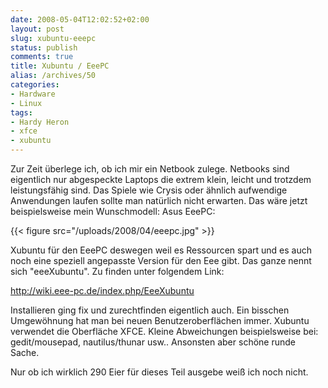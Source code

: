 ```yaml
---
date: 2008-05-04T12:02:52+02:00
layout: post
slug: xubuntu-eeepc
status: publish
comments: true
title: Xubuntu / EeePC
alias: /archives/50
categories:
- Hardware
- Linux
tags:
- Hardy Heron
- xfce
- xubuntu
---
```


Zur Zeit überlege ich, ob ich mir ein Netbook zulege. Netbooks sind eigentlich nur abgespeckte
Laptops die extrem klein, leicht und trotzdem leistungsfähig sind. Das Spiele wie
Crysis oder ähnlich aufwendige Anwendungen laufen sollte man natürlich nicht erwarten.
Das wäre jetzt beispielsweise mein Wunschmodell: Asus EeePC:

{{< figure src="/uploads/2008/04/eeepc.jpg" >}}

Xubuntu für den EeePC deswegen weil es Ressourcen spart und es auch noch eine speziell
angepasste Version für den Eee gibt. Das ganze nennt sich "eeeXubuntu". Zu finden unter folgendem Link:

http://wiki.eee-pc.de/index.php/EeeXubuntu

Installieren ging fix und zurechtfinden eigentlich auch. Ein bisschen Umgewöhnung
hat man bei neuen Benutzeroberflächen immer. Xubuntu verwendet die Oberfläche XFCE.
Kleine Abweichungen beispielsweise bei: gedit/mousepad, nautilus/thunar usw.. Ansonsten aber schöne runde Sache.

Nur ob ich wirklich 290 Eier für dieses Teil ausgebe weiß ich noch nicht.
